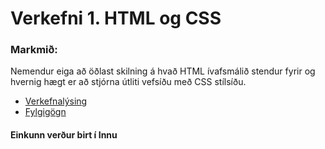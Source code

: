 # Verkefni 1. HTML og CSS

### Markmið:
Nemendur eiga að öðlast skilning á hvað HTML ívafsmálið stendur fyrir og hvernig hægt er að stjórna útliti vefsíðu með CSS stílsíðu.

* [Verkefnalýsing](Verkefni_1.pdf)
* [Fylgigögn](https://github.com/vefgrunnur/21V/tree/main/S%C3%BDnid%C3%A6mi/V-1)

#### Einkunn verður birt í Innu
